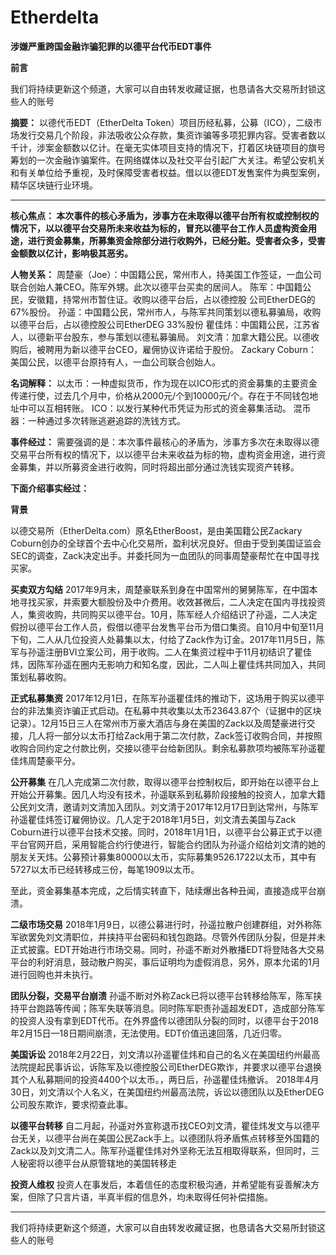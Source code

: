 # Etherdelta
<b>涉嫌严重跨国金融诈骗犯罪的以德平台代币EDT事件</b>

<b>前言</b>

我们将持续更新这个频道，大家可以自由转发收藏证据，也恳请各大交易所封锁这些人的账号

<b>摘要：</b>
以德代币EDT（EtherDelta Token）项目历经私募，公募（ICO），二级市场发行交易几个阶段，非法吸收公众存款，集资诈骗等多项犯罪内容。受害者数以千计，涉案金额数以亿计。在毫无实体项目支持的情况下，打着区块链项目的旗号筹划的一次金融诈骗案件。在网络媒体以及社交平台引起广大关注。希望公安机关和有关单位给予重视，及时保障受害者权益。借以以德EDT发售案件为典型案例，精华区块链行业环境。

--------------------------------------------------------------

<b>核心焦点：
本次事件的核心矛盾为，涉事方在未取得以德平台所有权或控制权的情况下，以以德平台交易所未来收益为标的，冒充以德平台工作人员虚构资金用途，进行资金募集，所募集资金除部分进行收购外，已经分赃。受害者众多，受害金额数以亿计，影响极其恶劣。</b>


<b>人物关系：</b>
周楚豪（Joe）：中国籍公民，常州市人，持美国工作签证，一血公司联合创始人兼CEO。陈军外甥。此次以德平台买卖的居间人。
陈军：中国籍公民，安徽籍，持常州市暂住证。收购以德平台后，占以德控股
公司EtherDEG的67%股份。
孙遥：中国籍公民，常州市人，与陈军共同策划以德私募骗局，收购以德平台后，占以德控股公司EtherDEG 33%股份
瞿佳炜：中国籍公民，江苏省人，以德新平台股东，参与策划以德私募骗局。
刘文清：加拿大籍公民。以德收购后，被聘用为新以德平台CEO，雇佣协议许诺给于股份。
Zackary Coburn：美国公民，以德平台原持有人，一血公司联合创始人。


<b>名词解释：</b>
以太币：一种虚拟货币，作为现在以ICO形式的资金募集的主要资金传递行使，过去几个月中，价格从2000元/个到10000元/个。存在于不同钱包地址中可以互相转账。
ICO：以发行某种代币凭证为形式的资金募集活动。
混币器：一种通过多次转账逃避追踪的洗钱方式。


<b>事件经过：</b>
需要强调的是：本次事件最核心的矛盾为，涉事方多次在未取得以德交易平台所有权的情况下，以以德平台未来收益为标的物，虚构资金用途，进行资金募集，并以所募资金进行收购，同时将超出部分通过洗钱实现资产转移。

<b>下面介绍事实经过：</b>

<b>背景</b>

以德交易所（EtherDelta.com）原名EtherBoost，是由美国籍公民Zackary Coburn创办的全球首个去中心化交易所，盈利状况良好。但由于受到美国证监会SEC的调查，Zack决定出手。并委托同为一血团队的同事周楚豪帮忙在中国寻找买家。

<b>买卖双方勾结</b>
2017年9月末，周楚豪联系到身在中国常州的舅舅陈军，在中国本地寻找买家，并索要大额股份及中介费用。收效甚微后，二人决定在国内寻找投资人，集资收购，共同购买以德平台。10月，陈军经人介绍结识了孙遥，二人决定假扮以德平台工作人员，假借以德平台发售平台币为借口集资。自10月中旬至11月下旬，二人从几位投资人处募集以太，付给了Zack作为订金。2017年11月5日，陈军与孙遥注册BVI立案公司，用于收购。二人在集资过程中于11月初结识了瞿佳炜，因陈军孙遥在圈内无影响力和知名度，因此，二人叫上瞿佳炜共同加入，共同策划私募收购。

<b>正式私募集资</b>
2017年12月1日，在陈军孙遥瞿佳炜的推动下，这场用于购买以德平台的非法集资诈骗正式启动。在私募中共收集以太币23643.87个（证据中的区块记录）。12月15日三人在常州市万豪大酒店与身在美国的Zack以及周楚豪进行交接，几人将一部分以太币打给Zack用于第二次付款，Zack签订收购合同，并按照收购合同约定之付款比例，交接以德平台给新团队。剩余私募款项均被陈军孙遥瞿佳炜周楚豪平分。

<b>公开募集</b>
在几人完成第二次付款，取得以德平台控制权后，即开始在以德平台上开始公开募集。因几人均没有技术，孙遥联系到私募阶段接触的投资人，加拿大籍公民刘文清，邀请刘文清加入团队。刘文清于2017年12月17日到达常州，与陈军孙遥瞿佳炜签订雇佣协议。几人定于2018年1月5日，刘文清去美国与Zack Coburn进行以德平台技术交接。同时，2018年1月1日，以德平台公募正式于以德平台官网开启，采用智能合约行使进行，智能合约团队为孙遥介绍给刘文清的她的朋友关天炜。公募预计募集80000以太币，实际募集9526.1722以太币，其中有5727以太币已经转移成三份，每笔1909以太币。

至此，资金募集基本完成，之后情实转直下，陆续爆出各种丑闻，直接造成平台崩溃。


<b>二级市场交易</b>
2018年1月9日，以德公募进行时，孙遥拉散户创建群组，对外称陈军欲罢免刘文清职位，并挟持平台密码和钱包跑路。尽管外传团队分裂，但是并未正式披露。EDT开始进行市场交易。同时，孙遥不断对外散播EDT将登陆各大交易平台的利好消息，鼓动散户购买，事后证明均为虚假消息，另外，原本允诺的1月进行回购也并未执行。

<b>团队分裂，交易平台崩溃</b>
孙遥不断对外称Zack已将以德平台转移给陈军，陈军挟持平台跑路等传闻；陈军失联等消息。同时陈军职责孙遥超发EDT，造成部分陈军的投资人没有拿到EDT代币。在外界盛传以德团队分裂的同时，以德平台于2018年2月15日—18日期间崩溃，无法使用。EDT价值迅速回落，几近归零。

<b>美国诉讼</b>
2018年2月22日，刘文清以孙遥瞿佳炜和自己的名义在美国纽约州最高法院提起民事诉讼，诉陈军及以德控股公司EtherDEG欺诈，并要求以德平台退换其个人私募期间的投资4400个以太币。，两日后，孙遥瞿佳炜撤诉。
2018年4月30日，刘文清以个人名义，在美国纽约州最高法院，诉讼以德团队以及EtherDEG公司股东欺诈，要求彻查此事。

<b>以德平台转移</b>
自二月起，孙遥对外宣称退币找CEO刘文清，瞿佳炜发文与以德平台无关，以德平台尚在美国公民Zack手上。以德团队将矛盾焦点转移至外国籍的Zack以及刘文清二人。陈军孙遥瞿佳炜对外坚称无法互相取得联系，但同时，三人秘密将以德平台从原管辖地的美国转移走

<b>投资人维权</b>
投资人在事发后，本着信任的态度积极沟通，并希望能有妥善解决方案，但除了只言片语，半真半假的信息外，均未取得任何补偿措施。

---------------------------

我们将持续更新这个频道，大家可以自由转发收藏证据，也恳请各大交易所封锁这些人的账号

